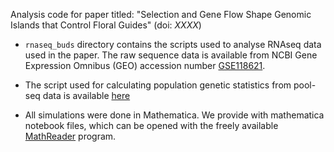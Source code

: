 Analysis code for paper titled:
"Selection and Gene Flow Shape Genomic Islands that Control Floral Guides" 
(doi: _XXXX_)

* `rnaseq_buds` directory contains the scripts used to analyse RNAseq data used in the paper. 
The raw sequence data is available from NCBI Gene Expression Omnibus (GEO) accession number [GSE118621](https://www.ncbi.nlm.nih.gov/geo/query/acc.cgi?acc=GSE118621).

* The script used for calculating population genetic statistics from pool-seq 
data is available [here](https://github.com/dfield007/slidingWindows)

* All simulations were done in Mathematica. We provide with mathematica notebook files, which can be opened with the freely available [MathReader](https://www.wolfram.com/cdf-player/) program. 

